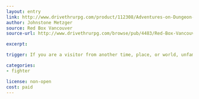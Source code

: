 ```yaml
---
layout: entry
link: http://www.drivethrurpg.com/product/112308/Adventures-on-Dungeon-Planet
author: Johnstone Metzger
source: Red Box Vancouver
source-url: http://www.drivethrurpg.com/browse/pub/4483/Red-Box-Vancouver

excerpt:

trigger: If you are a visitor from another time, place, or world, unfamiliar with your new surroundings...

categories:
- fighter

license: non-open
cost: paid
---
```


